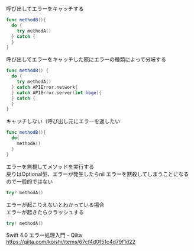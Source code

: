 呼び出してエラーをキャッチする
```Swift
func methodB(){
  do {
    try methodA()
  } catch {
  } 
}
```

呼び出してエラーをキャッチした際にエラーの種類によって分岐する
```Swift
func methodB() {
  do {
    try methodA()
  } catch APIError.network{
  } catch APIError.server(let hoge){
  } catch {
  }
}
```

キャッチしない（呼び出し元にエラーを返したい
```Swift
func methodB(){
  do{
    methodA()
  }
}
```

エラーを無視してメソッドを実行する  
戻りはOptional型、エラーが発生したらnil
エラーを黙殺してしまうことになるので一般的ではない
```Swift
try? methodA()
```

エラーが起こりえないとわかっている場合  
エラーが起きたらクラッシュする
```Swift
try! methodA()
```

Swift 4.0 エラー処理入門 - Qiita https://qiita.com/koishi/items/67cf4d0f51c4d79f1d22
